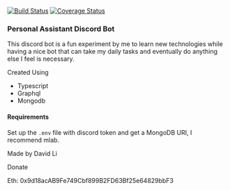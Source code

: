 [![Build Status](https://travis-ci.com/FriendlyUser/discord-assistant.svg?branch=master)](https://travis-ci.com/FriendlyUser/discord-assistant) [![Coverage Status](https://coveralls.io/repos/github/FriendlyUser/discord-assistant-bot/badge.svg?branch=master)](https://coveralls.io/github/FriendlyUser/discord-assistant-bot?branch=master)

### Personal Assistant Discord Bot

This discord bot is a fun experiment by me to learn new technologies while having a nice bot that can take my daily tasks and eventually do anything else I feel is necessary.

Created Using
* Typescript
* Graphql
* Mongodb

#### Requirements

Set up the `.env` file with discord token and get a MongoDB URI, I recommend mlab.

Made by David Li


Donate

Eth: 0x9d18acAB9Fe749Cbf899B2FD63Bf25e64829bbF3